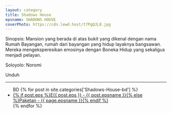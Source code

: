 ```yaml
---
layout: category
title: Shadows House
epsname: SHADOWS HOUSE
coverPhoto: https://cdn.lewd.host/t7PgQJL8.jpg
---
```


Sinopsis: Mansion yang berada di atas bukit yang dikenal dengan nama Rumah Bayangan, rumah dari bayangan yang hidup layaknya bangsawan. Mereka mengeksperesikan emosinya dengan Boneka Hidup yang sekaligus menjadi pelayan.

Soloyolo: Noromi

Unduh

---
  <ul>
  BD
    {% for post in site.categories['Shadows-House-bd'] %}
  <li><a class="white pinkhover" href="{{ site.baseurl }}{{ post.url }}">{% if post.eps %}E{{ post.eps }} - {{ post.epsname }}{% else %}Paketan - {{ page.epsname }}{% endif %}</a></li>
  {% endfor %}
  </ul>